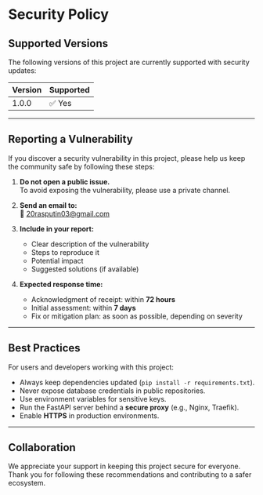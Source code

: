 # Security Policy

## Supported Versions

The following versions of this project are currently supported with security updates:

| Version | Supported          |
| ------- | ------------------ |
| 1.0.0   | ✅ Yes             |

---

## Reporting a Vulnerability

If you discover a security vulnerability in this project, please help us keep the community safe by following these steps:

1. **Do not open a public issue.**  
   To avoid exposing the vulnerability, please use a private channel.

2. **Send an email to:**  
   📩 20rasputin03@gmail.com

3. **Include in your report:**  
   - Clear description of the vulnerability  
   - Steps to reproduce it  
   - Potential impact  
   - Suggested solutions (if available)

4. **Expected response time:**  
   - Acknowledgment of receipt: within **72 hours**  
   - Initial assessment: within **7 days**  
   - Fix or mitigation plan: as soon as possible, depending on severity

---

## Best Practices

For users and developers working with this project:

- Always keep dependencies updated (`pip install -r requirements.txt`).  
- Never expose database credentials in public repositories.  
- Use environment variables for sensitive keys.  
- Run the FastAPI server behind a **secure proxy** (e.g., Nginx, Traefik).  
- Enable **HTTPS** in production environments.  

---

## Collaboration

We appreciate your support in keeping this project secure for everyone.  
Thank you for following these recommendations and contributing to a safer ecosystem.
